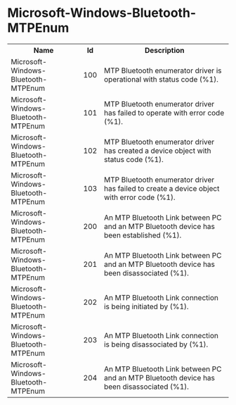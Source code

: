 # Microsoft-Windows-Bluetooth-MTPEnum

<table>
<colgroup><col/><col/><col/></colgroup>
<tr><th>Name</th><th>Id</th><th>Description</th></tr>
<tr><td>Microsoft-Windows-Bluetooth-MTPEnum</td><td>100</td><td>MTP Bluetooth enumerator driver is operational with status code (%1).</td></tr>
<tr><td>Microsoft-Windows-Bluetooth-MTPEnum</td><td>101</td><td>MTP Bluetooth enumerator driver has failed to operate with error code (%1).</td></tr>
<tr><td>Microsoft-Windows-Bluetooth-MTPEnum</td><td>102</td><td>MTP Bluetooth enumerator driver has created a device object with status code (%1).</td></tr>
<tr><td>Microsoft-Windows-Bluetooth-MTPEnum</td><td>103</td><td>MTP Bluetooth enumerator driver has failed to create a device object with error code (%1).</td></tr>
<tr><td>Microsoft-Windows-Bluetooth-MTPEnum</td><td>200</td><td>An MTP Bluetooth Link between PC and an MTP Bluetooth device has been established (%1).</td></tr>
<tr><td>Microsoft-Windows-Bluetooth-MTPEnum</td><td>201</td><td>An MTP Bluetooth Link between PC and an MTP Bluetooth device has been disassociated (%1).</td></tr>
<tr><td>Microsoft-Windows-Bluetooth-MTPEnum</td><td>202</td><td>An MTP Bluetooth Link connection is being initiated by (%1).</td></tr>
<tr><td>Microsoft-Windows-Bluetooth-MTPEnum</td><td>203</td><td>An MTP Bluetooth Link connection is being disassociated by (%1).</td></tr>
<tr><td>Microsoft-Windows-Bluetooth-MTPEnum</td><td>204</td><td>An MTP Bluetooth Link between PC and an MTP Bluetooth device has been disassociated (%1).</td></tr>
</table>
